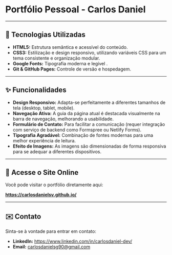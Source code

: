 # Portfólio Pessoal - Carlos Daniel

---

## 🚀 Tecnologias Utilizadas

* **HTML5:** Estrutura semântica e acessível do conteúdo.
* **CSS3:** Estilização e design responsivo, utilizando variáveis CSS para um tema consistente e organização modular.
* **Google Fonts:** Tipografia moderna e legível .
* **Git & GitHub Pages:** Controle de versão e hospedagem.

---

## ✨ Funcionalidades

* **Design Responsivo:** Adapta-se perfeitamente a diferentes tamanhos de tela (desktop, tablet, mobile).
* **Navegação Ativa:** A guia da página atual é destacada visualmente na barra de navegação, melhorando a usabilidade.
* **Formulário de Contato:** Para facilitar a comunicação (requer integração com serviço de backend como Formspree ou Netlify Forms).
* **Tipografia Agradável:** Combinação de fontes modernas para uma melhor experiência de leitura.
* **Efeito de Imagens:** As imagens são dimensionadas de forma responsiva para se adequar a diferentes dispositivos.

---

## 🔗 Acesse o Site Online

Você pode visitar o portfólio diretamente aqui:

**https://carlosdanielsv.github.io/**

---

## ✉️ Contato

Sinta-se à vontade para entrar em contato:

* **LinkedIn:** https://www.linkedin.com/in/carlosdaniel-dev/
* **Email:** carlosdanielsg90@gmail.com
